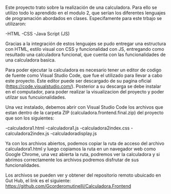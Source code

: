 Este proyecto trato sobre la realización de una calculadora. Para ello se utilizo todo lo aprendido en el modulo 2, 
que serían los diferentes lenguajes de programación abordados en clases. Especifamente para este trbajo se utilizaron:

-HTML
-CSS
-Java Script (JS)

Gracias a la integración de estos lenguajes se pudo entregar una estructura con HTML, estilo visual con CSS y funcionalidad
con JS, entregando como resultado una calculadora funcional, que cuenta con las funcionalidades de una calculadora basica.

Para poder ejecutar la calculadora es necesario tener un editor de codigo de fuente como Visual Studio Code, que fue el 
utilizado para llevar a cabo este proyecto. Este editor puede ser descargado de su pagina oficial (https://code.visualstudio.com/). Posterior a su descarga se debe instalar en el computador, para poder realizar la visualizacion del proyecto y poder utilzar sus funcuionalidades.

Una vez instalado, debemos abrir con Visual Studio Code los archivos que estan dentro de la carpeta ZIP (calculadora.frontend.final.zip) del proyecto que son los siguientes:

-calculadora1.html
-calculadora1.js
-calculadora2index.css
-calculadora2index.js
-calculadoradisplay.js

Ya con los archivos abiertos, podemos copiar la ruta de acceso del archivo calculadora1.html y luego copiamos la ruta en un navegador web como Google Chrome, una vez abierta la ruta, podremos ver la calculadora y si abrimos correctamente los archivos podremos disfrutar de sus funcionalidades. 

Los archivos se pueden ver y obtener del repositorio remoto ubuicado en Gut Hub, el link es el siguiente:
https://github.com/Gcorderomutinelli/Calculadora.Frontend